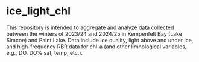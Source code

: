 # ice_light_chl
This repository is intended to aggregate and analyze data collected between the winters of 2023/24 and 2024/25 in Kempenfelt Bay (Lake Simcoe) and Paint Lake. Data include ice quality, light above and under ice, and high-frequency RBR data for chl-a (and other limnological variables, e.g., DO, DO% sat, temp, etc.). 
